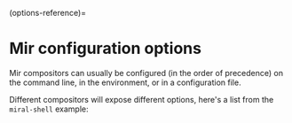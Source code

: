 (options-reference)=

# Mir configuration options

Mir compositors can usually be configured (in the order of precedence) on the command line, in the environment, or in a configuration file.

Different compositors will expose different options, here's a list from the `miral-shell` example:

```{include} options.md.include

```
